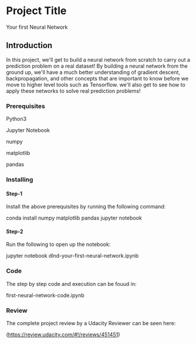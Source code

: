 # Project Title

Your first Neural Network

## Introduction

In this project, we'll get to build a neural network from scratch to carry out a prediction problem on a real dataset! By building a neural network from the ground up, we'll have a much better understanding of gradient descent, backpropagation, and other concepts that are important to know before we move to higher level tools such as Tensorflow. we'll also get to see how to apply these networks to solve real prediction problems!

### Prerequisites

Python3

Jupyter Notebook

numpy

matplotlib 

pandas

### Installing

#### Step-1

Install the above prerequisites by running the following command:

conda install numpy matplotlib pandas jupyter notebook

#### Step-2

Run the following to open up the notebook:

jupyter notebook dlnd-your-first-neural-network.ipynb

### Code

The step by step code and execution can be fouud in:

first-neural-network-code.ipynb

### Review

The complete project review by a Udacity Reviewer can be seen here:

(https://review.udacity.com/#!/reviews/451451)




